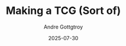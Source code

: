 ---
id: 100
title: "Making a TCG (Sort of)"
date: "2025-07-30"
author: "Andre Gottgtroy"
tags: ["TCG", "Game Design", "Practice"]
featured: true
series: "TCG"
part: 1
content:
  - type: paragraph
    text:   |
     **Welcome** to the beginning of my very first blog series! This post marks the first part in the [VIOLET]*TCG series*[/VIOLET].

     In this initial entry, I will introduce the reasons behind starting this new project and outline the basic design principles that will guide it.

     I hope you'll join me on this journey, and I look forward to sharing insights into ***my design and thought process*** along the way.

     [NOTE]***Quick note:*** I aim for these blog posts to be readable in about 5 minutes, focusing on a single topic for clarity and ease of understanding.[/NOTE]
  - type: heading-2
    text: "Why am I making a Trading Card Game?"
  - type: image
    src: '/part-one-tcg-image.jpg'
  - type: subheading
    text: "The Family Fun"
  - type: paragraph
    text:   |
     My family [SIDENOTE]especially my partner and I[/SIDENOTE] play a lot of board games. I have always wanted to get them more involved with trading card games *(TCGs)*, particularly my partner. She is very good with complex games and doesn’t shy away from challenges, so that isn’t an issue.

     However, she isn’t a big fan of games that require direct confrontation with other players; that’s just not her preferred vibe. While she is willing to play some board games that involve direct confrontation, especially those that are not strictly 1 v 1, she prefers games where player interaction arises from more indirect strategies or cooperation.

     Some TCGs, such as Altered TCG and Lorcana, touch on one or two of these aspects, but they don’t quite hit the sweet spot.

     Additionally, my family typically needs a gradual introduction to more complex games than what most TCGs offer.

  - type: subheading
    text: "The Practice, Development & Curiosity"
  - type: paragraph
    text:   | 
     I have always been fascinated by card games, ranging from traditional card-based board games to TCGs. 

     What distinguishes TCGs from traditional ones is the greater level of strategic design and narrative thinking they demand. TCGs require designers to consider future expansions, ensuring that new sets work well with existing ones without disrupting gameplay or the overall narrative. Designers must plan meticulously to avoid narrowing future design possibilities [SIDENOTE]maintaining a larger design space[/SIDENOTE] while keeping each set concise, well-themed, manageable in scope, and engaging for both new and veteran players. This involves minimizing the number of mechanics in each set to uphold clarity, theme, and balance.

     I view designing a TCG as an intriguing exercise that touches on essential areas of game design, which are crucial for any designer's growth and improvement. I am taking this opportunity to engage in that process.

  - type: subheading
    text: "The Challenge"
  - type: paragraph
    text:   | 
     I want to create an interesting resource system that adds strategic depth, is easy to understand, flows smoothly, and does not hinder gameplay. 

     While Magic's mana system is the most classic and [SIDENOTE]for the most part[/SIDENOTE] the simplest, I believe it is not the best design. Although the mana flood in Magic can serve as a catch-up and balance tool, it often leaves players feeling frustrated and is not very effective overall.

     I have observed several elegant solutions from various games that can be taken as inspiration:

     **Lorecana & Altered TCG**
     [BLOCK]Most cards in these games decks serve as resources, giving players an interesting strategic choice about which cards to keep, which to play, and which to convert into resources. This helps mitigate the awkwardness of drawing high-cost cards early in the game.[/BLOCK]
     
     **Flesh and Blood**
     [BLOCK]The pitching system gives most cards additional utility and strategic depth in gameplay, prompting players to think carefully about the order in which they pitch cards for future turns. dditionally, it serves as a valuable tool to balance cards through their pitching costs.[/BLOCK]

     **One Piece TCG** [ZINC]*(and other Bandai TCGs)*[/ZINC]
     [BLOCK]This game features a multi-use resource system that allows resources to be used both to pay for and to buff cards, creating an engaging fluidity in gameplay. Although simple, it adds more strategic depth.[/BLOCK]

     There are many other interesting resource systems, such as those from **Sorcery: Contested Realms** or **Duel Masters**. Still, these examples stand out to me and have inspired me to take on this challenge.

  - type: heading-2
    text: "Why sort of?"
  - type: image
    src: '/thinking-meme-image.jpg'
  - type: paragraph
    text:   | 
     While I will approach this TCG design as if I intend to publish it, that is not my primary goal. 

     My main objective is to enhance my game design skills through this exercise, and hopefully create something enjoyable to play with my close family and friends. I might consider making it into a cube or a similar format, and although it's very unlikely, maybe it will be good enough to consider for publication in the future.

  - type: heading-2
    text: "Design Pillars"
  - type: image
    src: '/pillars-image.jpg'
  - type: paragraph
    text:   | 
     What are the main design pillars for this project?
  - type: list
    items:
      - <strong><em>Fluid gameplay loop</em></strong>
      - <strong><em>Meaningful and engaging resource system</em></strong>
      - <strong><em>Casual-friendly but challenging to master</em></strong>
      - <strong><em>Indirect player interactivity</em></strong>
      - <strong><em>Multiplayer playability</em></strong>
---